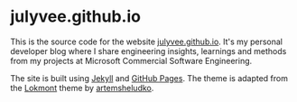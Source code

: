 # julyvee.github.io

This is the source code for the website [julyvee.github.io](https://julyvee.github.io). It's my personal developer blog where I share engineering insights, learnings and methods from my projects at Microsoft Commercial Software Engineering.

The site is built using [Jekyll](https://jekyllrb.com/) and [GitHub Pages](https://pages.github.com/). The theme is adapted from the [Lokmont](https://github.com/artemsheludko/lokmont) theme by [artemsheludko](https://github.com/artemsheludko).